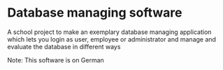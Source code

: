 # Database managing software
A school project to make an exemplary database managing application which lets you login as user, employee or administrator and manage and evaluate the database in different ways 

Note: This software is on German

